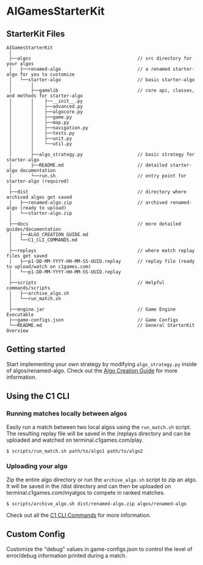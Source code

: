 # AIGamesStarterKit

## StarterKit Files

```
AIGamesStarterKit
 │
 ├──algos                                       // src directory for your algos
 │   ├──renamed-algo                            // a renamed starter-algo for you to customize
 │   └──starter-algo                            // basic starter-algo
 │       │          
 │       ├──gamelib                             // core api, classes, and methods for starter-algo
 │       │    ├──__init__.py
 │       │    ├──advanced.py
 │       │    ├──algocore.py
 │       │    ├──game.py
 │       │    ├──map.py
 │       │    ├──navigation.py                 
 │       │    ├──tests.py
 │       │    ├──unit.py
 │       │    └──util.py
 │       │ 
 │       ├──algo_strategy.py                    // basic strategy for starter-algo 
 │       ├──README.md                           // detailed starter-algo documentation
 │       └──run.sh                              // entry point for starter-algo (required)
 │ 
 ├──dist                                        // directory where archived algos get saved 
 │   ├──renamed-algo.zip                        // archived renamed-algo (ready to upload)
 │   └──starter-algo.zip                        
 │ 
 ├──docs                                        // more detailed guides/documentation
 │   ├──ALGO_CREATION_GUIDE.md
 │   └──C1_CLI_COMMANDS.md
 │ 
 ├──replays                                     // where match replay files get saved
 │   ├──p1-DD-MM-YYYY-HH-MM-SS-UUID.replay      // replay file (ready to upload/watch on c1games.com)
 │   └──p1-DD-MM-YYYY-HH-MM-SS-UUID.replay      
 │ 
 ├──scripts                                     // Helpful commands/scripts
 │   ├──archive_algo.sh
 │   └──run_match.sh
 │ 
 ├──engine.jar                                  // Game Engine Executable
 ├──game-configs.json                           // Game Configs
 └──README.md                                   // General StarterKit Overview
```

## Getting started

Start implementing your own strategy by modifying `algo_strategy.py` inside of algos/renamed-algo. 
Check out the [Algo Creation Guide](https://github.com/correlation-one/AIGamesStarterKit/blob/dev/docs/ALGO_CREATION_GUIDE.md) for more information.


## Using the C1 CLI

### Running matches locally between algos

Easily run a match between two local algos using the `run_match.sh` script. The resulting replay file
will be saved in the /replays directory and can be uploaded and watched on terminal.c1games.com/play.

`$ scripts/run_match.sh path/to/algo1 path/to/algo2`

### Uploading your algo

Zip the entire algo directory or run the `archive_algo.sh` script to zip an algo. It will be saved in 
the /dist directory and can then be uploaded on terminal.c1games.com/myalgos to compete in ranked matches.

`$ scripts/archive_algo.sh dist/renamed-algo.zip algos/renamed-algo`

Check out all the [C1 CLI Commands](https://github.com/correlation-one/AIGamesStarterKit/blob/dev/docs/C1_CLI_COMMANDS.md) for more information.


## Custom Config

Customize the "debug" values in game-configs.json to control 
the level of error/debug information printed during a match.


